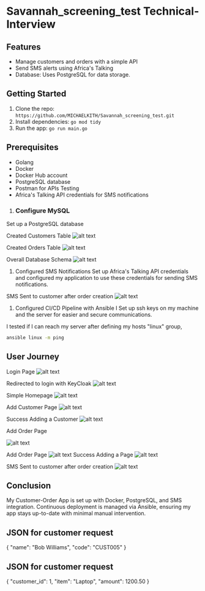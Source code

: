 # Savannah_screening_test Technical-Interview

## Features

- Manage customers and orders with a simple API
- Send SMS alerts using Africa's Talking
- Database: Uses PostgreSQL for data storage.

## Getting Started

1. Clone the repo: `https://github.com/MICHAELKITH/Savannah_screening_test.git `
2. Install dependencies: `go mod tidy`
3. Run the app: `go run main.go`


## Prerequisites
- Golang
- Docker
- Docker Hub account
- PostgreSQL database
- Postman for APIs Testing 
- Africa's Talking API credentials for SMS notifications



1. ### Configure MySQL
Set up a  PostgreSQL database

Created Customers Table
![alt text](images/customers.png)

Created Orders Table
![alt text](images/orderstable.png)

Overall Database Schema
![alt text](<images/Overal.png>)

1. Configured SMS Notifications
Set up Africa's Talking API credentials and configured my application to use these credentials for sending SMS notifications.

SMS Sent to customer after order creation
![alt text](images/sms.png)

1.  Configured CI/CD Pipeline with Ansible
I Set up ssh keys on my machine and the server for easier and secure communications.

I tested if I can reach my server after defining my hosts "linux" group,
```sh
ansible linux -m ping
```


## User Journey
Login Page
![alt text](screenshots/Login-page.png)

Redirected to login with KeyCloak
![alt text](screenshots/login-redirect.png)

Simple Homepage
![alt text](images/homepage.png)

Add Customer Page
![alt text](images/customerpage.png)

Success Adding a Customer
![alt text](images/customersucces.png)

Add Order Page

![alt text](images/orderspage.png)



Add Order Page
![alt text](images/order_added.png)
Success Adding a Page
![alt text](images/ordersuccess.png)

SMS Sent to customer after order creation
![alt text](images/sms2.png)


## Conclusion
My Customer-Order App is set up with Docker, PostgreSQL, and SMS integration. Continuous deployment is managed via Ansible, ensuring my app stays up-to-date with minimal manual intervention.



## JSON for customer request
{
	"name": "Bob Williams",
	"code": "CUST005"
}
  

  ## JSON for customer request
  {
	"customer_id": 1,
	"item": "Laptop",
	"amount": 1200.50
  }